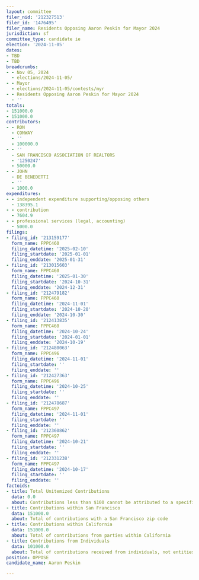 ```yaml
---
layout: committee
filer_nid: '212327513'
filer_id: '1476495'
filer_name: Residents Opposing Aaron Peskin for Mayor 2024
jurisdiction: sf
committee_type: candidate ie
election: '2024-11-05'
dates:
- TBD
- TBD
breadcrumbs:
- - Nov 05, 2024
  - elections/2024-11-05/
- - Mayor
  - elections/2024-11-05/contests/myr
- - Residents Opposing Aaron Peskin for Mayor 2024
  - ''
totals:
- 151000.0
- 151000.0
contributors:
- - RON
  - CONWAY
  - ''
  - 100000.0
- - ''
  - SAN FRANCISCO ASSOCIATION OF REALTORS
  - '1250247'
  - 50000.0
- - JOHN
  - DE BENEDETTI
  - ''
  - 1000.0
expenditures:
- - independent expenditure supporting/opposing others
  - 138395.1
- - contribution
  - 7604.9
- - professional services (legal, accounting)
  - 5000.0
filings:
- filing_id: '213159177'
  form_name: FPPC460
  filing_datetime: '2025-02-10'
  filing_startdate: '2025-01-01'
  filing_enddate: '2025-01-31'
- filing_id: '213015603'
  form_name: FPPC460
  filing_datetime: '2025-01-30'
  filing_startdate: '2024-10-31'
  filing_enddate: '2024-12-31'
- filing_id: '212479182'
  form_name: FPPC460
  filing_datetime: '2024-11-01'
  filing_startdate: '2024-10-20'
  filing_enddate: '2024-10-30'
- filing_id: '212413835'
  form_name: FPPC460
  filing_datetime: '2024-10-24'
  filing_startdate: '2024-01-01'
  filing_enddate: '2024-10-19'
- filing_id: '212480063'
  form_name: FPPC496
  filing_datetime: '2024-11-01'
  filing_startdate: ''
  filing_enddate: ''
- filing_id: '212427363'
  form_name: FPPC496
  filing_datetime: '2024-10-25'
  filing_startdate: ''
  filing_enddate: ''
- filing_id: '212478687'
  form_name: FPPC497
  filing_datetime: '2024-11-01'
  filing_startdate: ''
  filing_enddate: ''
- filing_id: '212360862'
  form_name: FPPC497
  filing_datetime: '2024-10-21'
  filing_startdate: ''
  filing_enddate: ''
- filing_id: '212331238'
  form_name: FPPC497
  filing_datetime: '2024-10-17'
  filing_startdate: ''
  filing_enddate: ''
factoids:
- title: Total Unitemized Contributions
  data: 0.0
  about: Contributions less than $100 cannot be attributed to a specific individual
- title: Contributions within San Francisco
  data: 151000.0
  about: Total of contributions with a San Francisco zip code
- title: Contributions within California
  data: 151000.0
  about: Total of contributions from parties within California
- title: Contributions from Individuals
  data: 101000.0
  about: Total of contributions received from individuals, not entities
position: OPPOSE
candidate_name: Aaron Peskin

---
```


